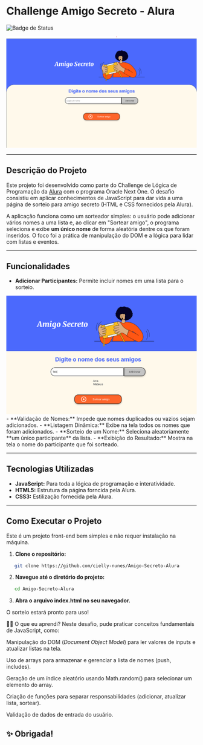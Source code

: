 #  Challenge Amigo Secreto - Alura 

![Badge de Status](https://img.shields.io/badge/status-concluído-brightgreen)

<p align="center">
  <img src="https://github.com/cielly-nunes/Amigo-Secreto-Alura/blob/main/assets/printchallenge.png?raw=true" alt="Demonstração do projeto Amigo Secreto" width="700"/>
</p>

---

##  Descrição do Projeto

Este projeto foi desenvolvido como parte do Challenge de Lógica de Programação da [Alura](https://www.alura.com.br/) com o programa Oracle Next One. O desafio consistiu em aplicar conhecimentos de JavaScript para dar vida a uma página de sorteio para amigo secreto (HTML e CSS fornecidos pela Alura).

A aplicação funciona como um sorteador simples: o usuário pode adicionar vários nomes a uma lista e, ao clicar em "Sortear amigo", o programa seleciona e exibe **um único nome** de forma aleatória dentre os que foram inseridos. O foco foi a prática de manipulação do DOM e a lógica para lidar com listas e eventos.

---

##  Funcionalidades

- **Adicionar Participantes:** Permite incluir nomes em uma lista para o sorteio.
<img src="https://github.com/cielly-nunes/Amigo-Secreto-Alura/blob/main/assets/adicionarpessoas.png" alt="Adiconar Pessoas" width="600"/>
- **Validação de Nomes:** Impede que nomes duplicados ou vazios sejam adicionados.
- **Listagem Dinâmica:** Exibe na tela todos os nomes que foram adicionados.
- **Sorteio de um Nome:** Seleciona aleatoriamente **um único participante** da lista.
- **Exibição do Resultado:** Mostra na tela o nome do participante que foi sorteado.

---

##  Tecnologias Utilizadas

- **JavaScript:** Para toda a lógica de programação e interatividade.
- **HTML5:** Estrutura da página forncida pela Alura.
- **CSS3:** Estilização fornecida pela Alura.

---

##  Como Executar o Projeto

Este é um projeto front-end bem simples e não requer instalação na máquina.

1. **Clone o repositório:**
```bash
   git clone https://github.com/cielly-nunes/Amigo-Secreto-Alura
```

2. **Navegue até o diretório do projeto:**
  ```bash
     cd Amigo-Secreto-Alura
  ```

3. **Abra o arquivo index.html no seu navegador.**

O sorteio estará pronto para uso!

👨‍💻 O que eu aprendi?
Neste desafio, pude praticar conceitos fundamentais de JavaScript, como:

Manipulação do DOM (*Document Object Model*) para ler valores de inputs e atualizar listas na tela.

Uso de arrays para armazenar e gerenciar a lista de nomes (push, includes).

Geração de um índice aleatório usando Math.random() para selecionar um elemento do array.

Criação de funções para separar responsabilidades (adicionar, atualizar lista, sortear).

Validação de dados de entrada do usuário.

## ✨ Obrigada!
